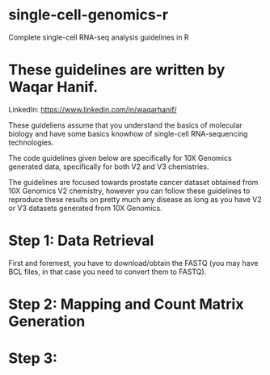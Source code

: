 # single-cell-genomics-r
Complete single-cell RNA-seq analysis guidelines in R

# These guidelines are written by Waqar Hanif. 

LinkedIn: https://www.linkedin.com/in/waqarhanif/

These guideliens assume that you understand the basics of molecular biology and have some basics knowhow of single-cell RNA-sequencing technologies. 

The code guidelines given below are specifically for 10X Genomics generated data, specifically for both V2 and V3 chemistries. 

The guidelines are focused towards prostate cancer dataset obtained from 10X Genomics V2 chemistry, however you can follow these guidelines to reproduce these results on pretty much any disease as long as you have V2 or V3 datasets generated from 10X Genomics. 

# Step 1: Data Retrieval 
First and foremest, you have to download/obtain the FASTQ (you may have BCL files, in that case you need to convert them to FASTQ).

# Step 2: Mapping and Count Matrix Generation

# Step 3: 